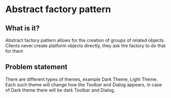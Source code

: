 # Abstract factory pattern
 
 
## What is it?

Abstract factory pattern allows for the creation of groups of related objects. Clients never create platform objects directly, they ask the factory to do that for them

## Problem statement

There are different types of themes, example Dark Theme, Light Theme. Each such theme will change how the Toolbar and Dialog appears, in case of Dark theme there will be dark Toolbar and Dialog. 
